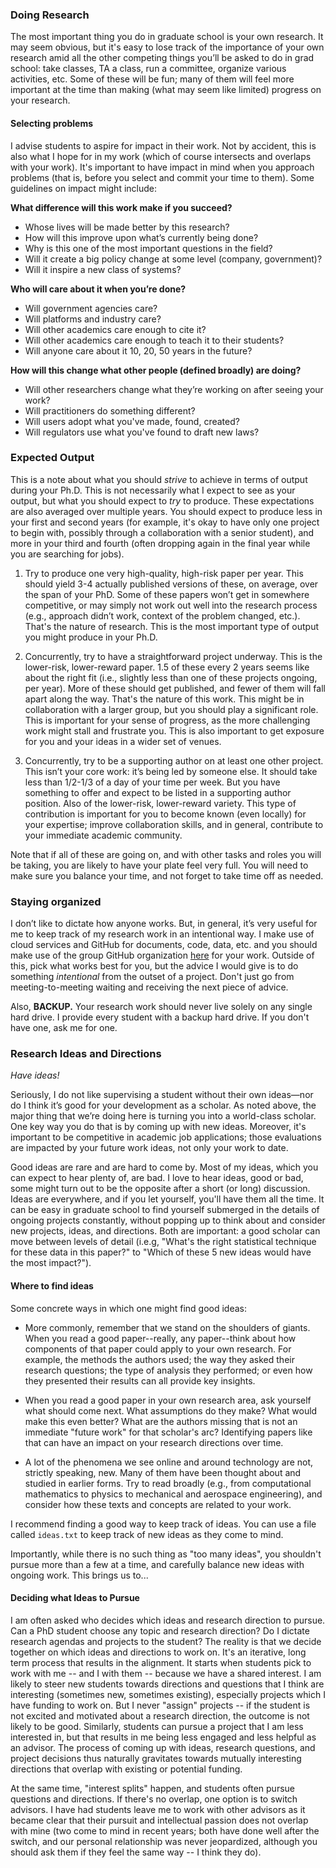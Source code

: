 ### Doing Research

The most important thing you do in graduate school is your own research.
It may seem obvious, but it's easy to lose track of the importance of your own research amid all the other competing things you’ll be asked to do in grad school: take classes, TA a class, run a committee, organize various activities, etc.
Some of these will be fun; many of them will feel more important at the time than making (what may seem like limited) progress on your research.

#### Selecting problems

I advise students to aspire for impact in their work.
Not by accident, this is also what I hope for in my work (which of course intersects and overlaps with your work).
It's important to have impact in mind when you approach problems (that is, before you select and commit your time to them).
Some guidelines on impact might include:

**What difference will this work make if you succeed?** 
- Whose lives will be made better by this research?
- How will this improve upon what’s currently being done?
- Why is this one of the most important questions in the field?
- Will it create a big policy change at some level (company, government)?
- Will it inspire a new class of systems?

**Who will care about it when you’re done?**
- Will government agencies care?
- Will platforms and industry care?
- Will other academics care enough to cite it?
- Will other academics care enough to teach it to their students?
- Will anyone care about it 10, 20, 50 years in the future?

**How will this change what other people (defined broadly) are doing?**
- Will other researchers change what they’re working on after seeing your work?
- Will practitioners do something different?
- Will users adopt what you've made, found, created?
- Will regulators use what you've found to draft new laws?

### Expected Output

This is a note about what you should _strive_ to achieve in terms of output during your Ph.D.
This is not necessarily what I expect to see as your output, but what you should expect to _try_ to produce.
These expectations are also averaged over multiple years.
You should expect to produce less in your first and second years (for example, it's okay to have only one project to begin with, possibly through a collaboration with a senior student), and more in your third and fourth (often dropping again in the final year while you are searching for jobs).

1. Try to produce one very high-quality, high-risk paper per year.
This should yield 3-4 actually published versions of these, on average, over the span of your PhD.
Some of these papers won’t get in somewhere competitive, or may simply not work out well into the research process (e.g., approach didn’t work, context of the problem changed, etc.).
That's the nature of research.
This is the most important type of output you might produce in your Ph.D.

2. Concurrently, try to have a straightforward project underway.
This is the lower-risk, lower-reward paper.
1.5 of these every 2 years seems like about the right fit (i.e., slightly less than one of these projects ongoing, per year).
More of these should get published, and fewer of them will fall apart along the way.
That's the nature of this work.
This might be in collaboration with a larger group, but you should play a significant role.
This is important for your sense of progress, as the more challenging work might stall and frustrate you.
This is also important to get exposure for you and your ideas in a wider set of venues.

3. Concurrently, try to be a supporting author on at least one other project.
This isn’t your core work: it’s being led by someone else.
It should take less than 1/2-1/3 of a day of your time per week.
But you have something to offer and expect to be listed in a supporting author position.
Also of the lower-risk, lower-reward variety.
This type of contribution is important for you to become known (even locally) for your expertise; improve collaboration skills, and in general, contribute to your immediate academic community.

Note that if all of these are going on, and with other tasks and roles you will be taking, you are likely to have your plate feel very full.
You will need to make sure you balance your time, and not forget to take time off as needed.

### Staying organized

I don’t like to dictate how anyone works.
But, in general, it’s very useful for me to keep track of my research work in an intentional way.
I make use of cloud services and GitHub for documents, code, data, etc. and you should make use of the group GitHub organization [here](https://github.com/comp-physics/) for your work.
Outside of this, pick what works best for you, but the advice I would give is to do something _intentional_ from the outset of a project.
Don't just go from meeting-to-meeting waiting and receiving the next piece of advice.

Also, **BACKUP.** Your research work should never live solely on any single hard drive.
I provide every student with a backup hard drive.
If you don't have one, ask me for one.


### Research Ideas and Directions

_Have ideas!_

Seriously, I do not like supervising a student without their own ideas—nor do I think it’s good for your development as a scholar.
As noted above, the major thing that we’re doing here is turning you into a world-class scholar.
One key way you do that is by coming up with new ideas.
Moreover, it's important to be competitive in academic job applications; those evaluations are impacted by your future work ideas, not only your work to date.

Good ideas are rare and are hard to come by.
Most of my ideas, which you can expect to hear plenty of, are bad.
I love to hear ideas, good or bad, some might turn out to be the opposite after a short (or long) discussion.
Ideas are everywhere, and if you let yourself, you'll have them all the time.
It can be easy in graduate school to find yourself submerged in the details of ongoing projects constantly, without popping up to think about and consider new projects, ideas, and directions.
Both are important: a good scholar can move between levels of detail (i.e.g, "What's the right statistical technique for these data in this paper?" to "Which of these 5 new ideas would have the most impact?").

#### Where to find ideas

Some concrete ways in which one might find good ideas:

* More commonly, remember that we stand on the shoulders of giants.
When you read a good paper--really, any paper--think about how components of that paper could apply to your own research.
For example, the methods the authors used; the way they asked their research questions; the type of analysis they performed; or even how they presented their results can all provide key insights.

* When you read a good paper in your own research area, ask yourself what should come next.
What assumptions do they make?
What would make this even better?
What are the authors missing that is not an immediate "future work"  for that scholar's arc?
Identifying papers like that can have an impact on your research directions over time.

* A lot of the phenomena we see online and around technology are not, strictly speaking, new.
Many of them have been thought about and studied in earlier forms.
Try to read broadly (e.g., from computational mathematics to physics to mechanical and aerospace engineering), and consider how these texts and concepts are related to your work.

I recommend finding a good way to keep track of ideas.
You can use a file called `ideas.txt` to keep track of new ideas as they come to mind.

Importantly, while there is no such thing as "too many ideas", you shouldn't pursue more than a few at a time, and carefully balance new ideas with ongoing work.
This brings us to...

#### Deciding what Ideas to Pursue

I am often asked who decides which ideas and research direction to pursue.
Can a PhD student choose any topic and research direction?
Do I dictate research agendas and projects to the student?
The reality is that we decide together on which ideas and directions to work on.
It's an iterative, long term process that results in the alignment.
It starts when students pick to work with me -- and I with them -- because we have a shared interest.
I am likely to steer new students towards directions and questions that I think are interesting (sometimes new, sometimes existing), especially projects which I have funding to work on.
But I never "assign" projects -- if the student is not excited and motivated about a research direction, the outcome is not likely to be good.
Similarly, students can pursue a project that I am less interested in, but that results in me being less engaged and less helpful as an advisor.
The process of coming up with ideas, research questions, and project decisions thus naturally gravitates towards mutually interesting directions that overlap with existing or potential funding.

At the same time, "interest splits" happen, and students often pursue questions and directions.
If there's no overlap, one option is to switch advisors.
I have had students leave me to work with other advisors as it became clear that their pursuit and intellectual passion does not overlap with mine (two come to mind in recent years; both have done well after the switch, and our personal relationship was never jeopardized, although you should ask them if they feel the same way -- I think they do).

